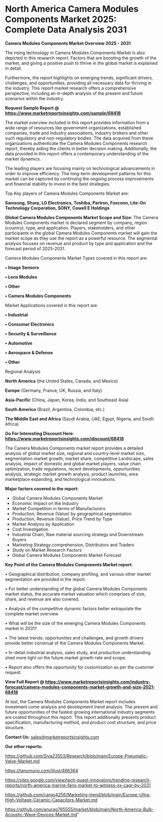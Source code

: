 # North America Camera Modules Components Market 2025: Complete Data Analysis 2031

<Strong> Camera Modules Components Market Overview 2025 - 2031</strong>

The rising technology in Camera Modules Components Market is also depicted in this research report. Factors that are boosting the growth of the market, and giving a positive push to thrive in the global market is explained in detail.

Furthermore, the report highlights on emerging trends, significant drivers, challenges, and opportunities, providing all necessary data for thriving in the industry. This report market research offers a comprehensive perspective, including an in-depth analysis of the present and future scenarios within the industry.

<strong>Request Sample Report @ <a href=https://www.marketreportsinsights.com/sample/68418>https://www.marketreportsinsights.com/sample/68418</a></strong>

The market overview included in this report provides information from a wide range of resources like government organizations, established companies, trade and industry associations, industry brokers and other such regulatory and non-regulatory bodies. The data acquired from these organizations authenticate the Camera Modules Components research report, thereby aiding the clients in better decision making. Additionally, the data provided in this report offers a contemporary understanding of the market dynamics.

The leading players are focusing mainly on technological advancements in order to improve efficiency. The long-term development patterns for this market can be captured by continuing the ongoing process improvements and financial stability to invest in the best strategies.

Top Key players of Camera Modules Components Market are:

<strong>Samsung, Sharp, LG Electronics, Toshiba, Partron, Foxconn, Lite-On Technology Corporation, SONY, Cowell E Holdings</strong>

<strong><b>Global Camera Modules Components Market Scope and Size:</b></strong>
The Camera Modules Components market is declared segment by company, region (country), type, and application. Players, stakeholders, and other participants in the global Camera Modules Components market will gain the market scope as they use the report as a powerful resource. The segmental analysis focuses on revenue and product by type and application and the forecast period of 2025-2031.

Camera Modules Components Market Types covered in this report are:

<strong>• Image Sensors

• Lens Modules

• Other

• Camera Modules Components</strong>

Market Applications covered in this report are:

<strong>• Industrial

• Consumer Electronics

• Security & Surveillance

• Automotive

• Aerospace & Defense

• Other</strong> 

Regional Analysis

<strong>North America</strong> (the United States, Canada, and Mexico)

<strong>Europe</strong> (Germany, France, UK, Russia, and Italy)

<strong>Asia-Pacific</strong> (China, Japan, Korea, India, and Southeast Asia)

<strong>South America</strong> (Brazil, Argentina, Colombia, etc.)

<strong>The Middle East and Africa</strong> (Saudi Arabia, UAE, Egypt, Nigeria, and South Africa)

<strong>Go For Interesting Discount Here: <a href=https://www.marketreportsinsights.com/discount/68418>https://www.marketreportsinsights.com/discount/68418</a></strong>

The Camera Modules Components market report provides a detailed analysis of global market size, regional and country-level market size, segmentation market growth, market share, competitive Landscape, sales analysis, impact of domestic and global market players, value chain optimization, trade regulations, recent developments, opportunities analysis, strategic market growth analysis, product launches, area marketplace expanding, and technological innovations.

<strong><b>Major factors covered in the report:</b></strong>
<ul>
  <li>Global Camera Modules Components Market </li>
  <li>Economic Impact on the Industry</li>
  <li>Market Competition in terms of Manufacturers</li>
  <li>Production, Revenue (Value) by geographical segmentation</li>
  <li>Production, Revenue (Value), Price Trend by Type</li>
  <li>Market Analysis by Application</li>
  <li>Cost Investigation</li>
  <li>Industrial Chain, Raw material sourcing strategy and Downstream Buyers</li>
  <li>Marketing Strategy comprehension, Distributors and Traders</li>
  <li>Study on Market Research Factors</li>
  <li>Global Camera Modules Components Market Forecast</li>
</ul>

<strong><b>Key Point of the Camera Modules Components Market report:</b></strong>

• Geographical distribution, company profiling, and various other market segmentation are provided in the report.

• For better understanding of the global Camera Modules Components market status, the accurate market valuation which comprises of size, share, and revenue are also covered.

• Analysis of the competitive dynamic factors better extrapolate the complete market overview

• What will be the size of the emerging Camera Modules Components market in 2031?

• The latest trends, opportunities and challenges, and growth drivers provide better construal of the Camera Modules Components Market.

• In-detail industrial analysis, sales study, and production understanding shed more light on the future market growth rate and scope.

• Report also offers the opportunity for customization as per the customer request.

<strong><b>View Full Report @ <a href=https://www.marketreportsinsights.com/industry-forecast/camera-modules-components-market-growth-and-size-2021-68418>https://www.marketreportsinsights.com/industry-forecast/camera-modules-components-market-growth-and-size-2021-68418</a></b></strong>


At last, the Camera Modules Components Market report includes investment come analysis and development trend analysis. The present and future opportunities of the fastest growing international industry segments are coated throughout this report. This report additionally presents product specification, manufacturing method, and product cost structure, and price structure.

<strong>Contact Us:</strong>
sales@marketreportsinsights.com

<strong>Our other reports:</strong>

<a href=https://github.com/Siya23553/Research/blob/main/Europe-Pneumatic-Valve-Market.md>https://github.com/Siya23553/Research/blob/main/Europe-Pneumatic-Valve-Market.md</a>

<a href=https://tanomuno.com/illust/466364>https://tanomuno.com/illust/466364</a>

<a href=https://sites.google.com/view/tech-quest-innovators/trending-research-reports/north-america-marine-fans-market-to-witness-xx-cagr-by-2031>https://sites.google.com/view/tech-quest-innovators/trending-research-reports/north-america-marine-fans-market-to-witness-xx-cagr-by-2031</a>

<a href=https://github.com/cargo4256/Marketing-trend/blob/main/Europe-Ultra-High-Voltage-Ceramic-Capacitors-Market.md>https://github.com/cargo4256/Marketing-trend/blob/main/Europe-Ultra-High-Voltage-Ceramic-Capacitors-Market.md</a>

<a href=https://github.com/anurag765555/market/blob/main/North-America-Bulk-Acoustic-Wave-Devices-Market.md>https://github.com/anurag765555/market/blob/main/North-America-Bulk-Acoustic-Wave-Devices-Market.md</a>"
